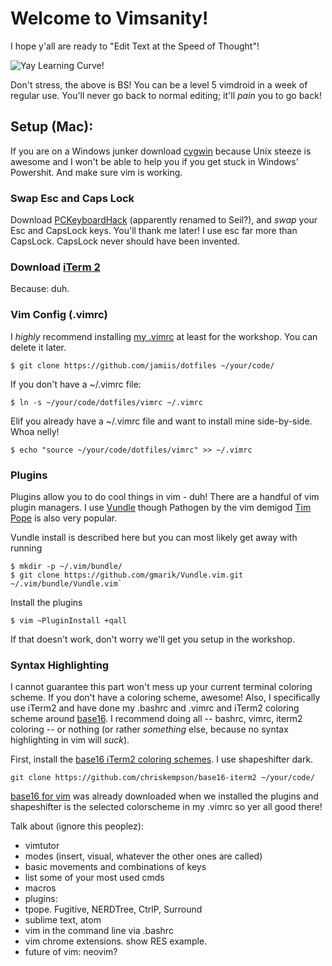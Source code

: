 # Welcome to Vimsanity!
I hope y'all are ready to "Edit Text at the Speed of Thought"!

![Yay Learning Curve!](http://www.thejach.com/imgs/vim_learning.jpg)

Don't stress, the above is BS! You can be a level 5 vimdroid in a week of regular use. You'll never go back to normal editing; it'll _pain_ you to go back!

## Setup (Mac):
If you are on a Windows junker download [cygwin](https://www.cygwin.com/install.html) because Unix steeze is awesome and I won't be able to help you if you get stuck in Windows' Powershit. And make sure vim is working.

### Swap Esc and Caps Lock
Download [PCKeyboardHack](https://pqrs.org/macosx/keyremap4macbook/seil.html.en) (apparently renamed to Seil?), and _swap_ your Esc and CapsLock keys. You'll thank me later! I use esc far more than CapsLock. CapsLock never should have been invented.

### Download [iTerm 2](http://www.iterm2.com/#/section/home)
Because: duh.

### Vim Config (.vimrc)
I _highly_ recommend installing [my .vimrc](https://github.com/jamiis/dotfiles/blob/master/vimrc) at least for the workshop. You can delete it later.

`$ git clone https://github.com/jamiis/dotfiles ~/your/code/`

If you don't have a ~/.vimrc file:

`$ ln -s ~/your/code/dotfiles/vimrc ~/.vimrc`

Elif you already have a ~/.vimrc file and want to install mine side-by-side. Whoa nelly!

`$ echo "source ~/your/code/dotfiles/vimrc" >> ~/.vimrc`

### Plugins
Plugins allow you to do cool things in vim - duh! There are a handful of vim plugin managers. I use [Vundle](https://github.com/gmarik/Vundle.vim) though Pathogen by the vim demigod [Tim Pope](https://github.com/tpope) is also very popular.

Vundle install is described here but you can most likely get away with running
```
$ mkdir -p ~/.vim/bundle/
$ git clone https://github.com/gmarik/Vundle.vim.git ~/.vim/bundle/Vundle.vim`
```

Install the plugins

`$ vim ~PluginInstall +qall`

If that doesn't work, don't worry we'll get you setup in the workshop.

### Syntax Highlighting
I cannot guarantee this part won't mess up your current terminal coloring scheme. If you don't have a coloring scheme, awesome! Also, I specifically use iTerm2 and have done my .bashrc and .vimrc and iTerm2 coloring scheme around [base16](https://github.com/chriskempson/base16). I recommend doing all -- bashrc, vimrc, iterm2 coloring -- or nothing (or rather _something_ else, because no syntax highlighting in vim will _suck_).

First, install the [base16 iTerm2 coloring schemes](https://github.com/chriskempson/base16-iterm2). I use shapeshifter dark.

`git clone https://github.com/chriskempson/base16-iterm2 ~/your/code/`

[base16 for vim](https://github.com/chriskempson/base16-vim) was already downloaded when we installed the plugins and shapeshifter is the selected colorscheme in my .vimrc so yer all good there!

Talk about (ignore this peoplez):

* vimtutor
* modes (insert, visual, whatever the other ones are called)
* basic movements and combinations of keys
* list some of your most used cmds
* macros
* plugins:
* tpope. Fugitive, NERDTree, CtrlP, Surround
* sublime text, atom
* vim in the command line via .bashrc
* vim chrome extensions. show RES example.
* future of vim: neovim?
